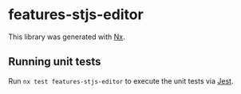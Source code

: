 # features-stjs-editor

This library was generated with [Nx](https://nx.dev).

## Running unit tests

Run `nx test features-stjs-editor` to execute the unit tests via [Jest](https://jestjs.io).
